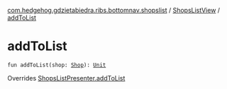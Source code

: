[com.hedgehog.gdzietabiedra.ribs.bottomnav.shopslist](../index.md) / [ShopsListView](index.md) / [addToList](./add-to-list.md)

# addToList

`fun addToList(shop: `[`Shop`](file:/home/adam/repo/GdzieTaBiedra/docs/domain/com.hedgehog.gdzietabiedra.domain/-shop/index.md)`): `[`Unit`](https://kotlinlang.org/api/latest/jvm/stdlib/kotlin/-unit/index.html)

Overrides [ShopsListPresenter.addToList](../-shops-list-interactor/-shops-list-presenter/add-to-list.md)

